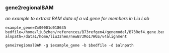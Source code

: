 
### gene2regionalBAM

*an example to extract BAM data of a v4 gene for members in Liu Lab*
```
example_gene=Zm00001d018635
bedfile=/home/liu3zhen/references/B73refgen4/genemodel/B73Ref4.gene.bed
alnpath=/data1/home/liu3zhen/newB73Mo17WGS/v4alignment

gene2regionalBAM -g $example_gene -b $bedfile -d $alnpath
```
